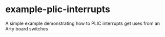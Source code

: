 # example-plic-interrupts
A simple example demonstrating how to PLIC interrupts get uses from an Arty board switches
